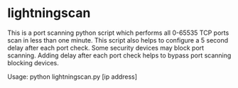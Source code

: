# lightningscan

This is a port scanning python script which performs all 0-65535 TCP ports scan in less than one minute. 
This script also helps to configure a 5 second delay after each port check. Some security devices may block port scanning. Adding delay after each port check helps to bypass port scanning blocking devices.   

Usage: python lightningscan.py [ip address]
